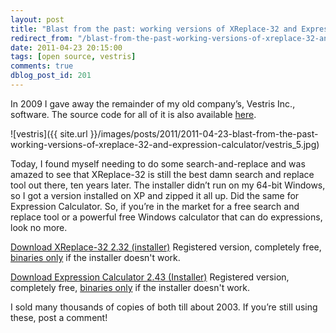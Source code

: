 ```yaml
---
layout: post
title: "Blast from the past: working versions of XReplace-32 and Expression Calculator"
redirect_from: "/blast-from-the-past-working-versions-of-xreplace-32-and-expression-calculator/"
date: 2011-04-23 20:15:00
tags: [open source, vestris]
comments: true
dblog_post_id: 201
---
```

In 2009 I gave away the remainder of my old company’s, Vestris Inc., software. The source code for all of it is also available [here](https://github.com/dblock).

![vestris]({{ site.url }}/images/posts/2011/2011-04-23-blast-from-the-past-working-versions-of-xreplace-32-and-expression-calculator/vestris_5.jpg)

Today, I found myself needing to do some search-and-replace and was amazed to see that XReplace-32 is still the best damn search and replace tool out there, ten years later. The installer didn’t run on my 64-bit Windows, so I got a version installed on XP and zipped it all up. Did the same for Expression Calculator. So, if you’re in the market for a free search and replace tool or a powerful free Windows calculator that can do expressions, look no more.

[Download XReplace-32 2.32 (installer)](https://github.com/dblock/xreplace/releases/download/registered/XReplace-Registered.exe)
Registered version, completely free, [binaries only](https://github.com/dblock/xreplace/raw/downloads/XReplace-32.zip) if the installer doesn't work.

[Download Expression Calculator 2.43 (Installer)](https://github.com/dblock/excalc/raw/downloads/Excalc-Registered.exe)
Registered version, completely free, [binaries only](https://github.com/dblock/excalc/raw/downloads/Excalc-32.zip) if the installer doesn't work.

I sold many thousands of copies of both till about 2003. If you’re still using these, post a comment!
